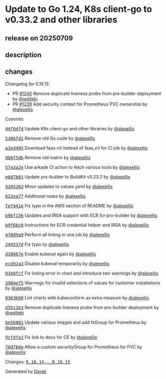 # Update to Go 1.24, K8s client-go to v0.33.2 and other libraries

## release on 20250709

## description

## changes

Changelog for 0.18.15:

* PR <a class="issue-link js-issue-link" data-error-text="Failed to load title" data-id="3209587332" data-permission-text="Title is private" data-url="https://github.com/openfaas/faas-netes/issues/1240" data-hovercard-type="pull_request" data-hovercard-url="/openfaas/faas-netes/pull/1240/hovercard" href="https://github.com/openfaas/faas-netes/pull/1240">#1240</a> Remove duplicate liveness probe from pro-builder deployment by <a class="user-mention notranslate" data-hovercard-type="user" data-hovercard-url="/users/welteki/hovercard" data-octo-click="hovercard-link-click" data-octo-dimensions="link_type:self" href="https://github.com/welteki">@welteki</a>
* PR <a class="issue-link js-issue-link" data-error-text="Failed to load title" data-id="3187934583" data-permission-text="Title is private" data-url="https://github.com/openfaas/faas-netes/issues/1239" data-hovercard-type="pull_request" data-hovercard-url="/openfaas/faas-netes/pull/1239/hovercard" href="https://github.com/openfaas/faas-netes/pull/1239">#1239</a> Add security context for Prometheus PVC ownership by <a class="user-mention notranslate" data-hovercard-type="user" data-hovercard-url="/users/alexellis/hovercard" data-octo-click="hovercard-link-click" data-octo-dimensions="link_type:self" href="https://github.com/alexellis">@alexellis</a>

Commits

<a class="commit-link" data-hovercard-type="commit" data-hovercard-url="https://github.com/openfaas/faas-netes/commit/44f6df4aa0f4affbcb43b30c96483b992b1f4be2/hovercard" href="https://github.com/openfaas/faas-netes/commit/44f6df4aa0f4affbcb43b30c96483b992b1f4be2"><tt>44f6df4</tt></a> Update K8s client-go and other libraries by <a class="user-mention notranslate" data-hovercard-type="user" data-hovercard-url="/users/alexellis/hovercard" data-octo-click="hovercard-link-click" data-octo-dimensions="link_type:self" href="https://github.com/alexellis">@alexellis</a>

<a class="commit-link" data-hovercard-type="commit" data-hovercard-url="https://github.com/openfaas/faas-netes/commit/5386fd212a4794a6295474388d2a49caa7e66359/hovercard" href="https://github.com/openfaas/faas-netes/commit/5386fd212a4794a6295474388d2a49caa7e66359"><tt>5386fd2</tt></a> Remove old Go code by <a class="user-mention notranslate" data-hovercard-type="user" data-hovercard-url="/users/alexellis/hovercard" data-octo-click="hovercard-link-click" data-octo-dimensions="link_type:self" href="https://github.com/alexellis">@alexellis</a>

<a class="commit-link" data-hovercard-type="commit" data-hovercard-url="https://github.com/openfaas/faas-netes/commit/a3ed495640f1641925816512375533478685202b/hovercard" href="https://github.com/openfaas/faas-netes/commit/a3ed495640f1641925816512375533478685202b"><tt>a3ed495</tt></a> Download faas-cli instead of faas_cli for CI job by <a class="user-mention notranslate" data-hovercard-type="user" data-hovercard-url="/users/alexellis/hovercard" data-octo-click="hovercard-link-click" data-octo-dimensions="link_type:self" href="https://github.com/alexellis">@alexellis</a>

<a class="commit-link" data-hovercard-type="commit" data-hovercard-url="https://github.com/openfaas/faas-netes/commit/9b0f5dbf0dca1261beb5373d236931dea952f2f3/hovercard" href="https://github.com/openfaas/faas-netes/commit/9b0f5dbf0dca1261beb5373d236931dea952f2f3"><tt>9b0f5db</tt></a> Remove old matrix by <a class="user-mention notranslate" data-hovercard-type="user" data-hovercard-url="/users/alexellis/hovercard" data-octo-click="hovercard-link-click" data-octo-dimensions="link_type:self" href="https://github.com/alexellis">@alexellis</a>

<a class="commit-link" data-hovercard-type="commit" data-hovercard-url="https://github.com/openfaas/faas-netes/commit/57a3a2ef7462e789f88fc06d538e0ca6ea467127/hovercard" href="https://github.com/openfaas/faas-netes/commit/57a3a2ef7462e789f88fc06d538e0ca6ea467127"><tt>57a3a2e</tt></a> Use arkade CI action to fetch various tools by <a class="user-mention notranslate" data-hovercard-type="user" data-hovercard-url="/users/alexellis/hovercard" data-octo-click="hovercard-link-click" data-octo-dimensions="link_type:self" href="https://github.com/alexellis">@alexellis</a>

<a class="commit-link" data-hovercard-type="commit" data-hovercard-url="https://github.com/openfaas/faas-netes/commit/e0d7b01c1d4d04244bf78ac8189b6454bfae81e3/hovercard" href="https://github.com/openfaas/faas-netes/commit/e0d7b01c1d4d04244bf78ac8189b6454bfae81e3"><tt>e0d7b01</tt></a> Update pro-builder to BuildKit v0.23.2 by <a class="user-mention notranslate" data-hovercard-type="user" data-hovercard-url="/users/alexellis/hovercard" data-octo-click="hovercard-link-click" data-octo-dimensions="link_type:self" href="https://github.com/alexellis">@alexellis</a>

<a class="commit-link" data-hovercard-type="commit" data-hovercard-url="https://github.com/openfaas/faas-netes/commit/9205263af01c57ac84ac4152284ce41f6ac3a534/hovercard" href="https://github.com/openfaas/faas-netes/commit/9205263af01c57ac84ac4152284ce41f6ac3a534"><tt>9205263</tt></a> Minor updates to values.yaml by <a class="user-mention notranslate" data-hovercard-type="user" data-hovercard-url="/users/alexellis/hovercard" data-octo-click="hovercard-link-click" data-octo-dimensions="link_type:self" href="https://github.com/alexellis">@alexellis</a>

<a class="commit-link" data-hovercard-type="commit" data-hovercard-url="https://github.com/openfaas/faas-netes/commit/622ea77b7d1c571afed7702af1a1bbfb9e84b482/hovercard" href="https://github.com/openfaas/faas-netes/commit/622ea77b7d1c571afed7702af1a1bbfb9e84b482"><tt>622ea77</tt></a> Additional notes by <a class="user-mention notranslate" data-hovercard-type="user" data-hovercard-url="/users/alexellis/hovercard" data-octo-click="hovercard-link-click" data-octo-dimensions="link_type:self" href="https://github.com/alexellis">@alexellis</a>

<a class="commit-link" data-hovercard-type="commit" data-hovercard-url="https://github.com/openfaas/faas-netes/commit/fef441eda05496fc6b6b144dac440b9f358c901d/hovercard" href="https://github.com/openfaas/faas-netes/commit/fef441eda05496fc6b6b144dac440b9f358c901d"><tt>fef441e</tt></a> Fix typo in the AWS section of README by <a class="user-mention notranslate" data-hovercard-type="user" data-hovercard-url="/users/alexellis/hovercard" data-octo-click="hovercard-link-click" data-octo-dimensions="link_type:self" href="https://github.com/alexellis">@alexellis</a>

<a class="commit-link" data-hovercard-type="commit" data-hovercard-url="https://github.com/openfaas/faas-netes/commit/b9bf1560aa996e2c3615570d9ff881bf8936d8c5/hovercard" href="https://github.com/openfaas/faas-netes/commit/b9bf1560aa996e2c3615570d9ff881bf8936d8c5"><tt>b9bf156</tt></a> Updates and IRSA support with ECR for pro-builder by <a class="user-mention notranslate" data-hovercard-type="user" data-hovercard-url="/users/alexellis/hovercard" data-octo-click="hovercard-link-click" data-octo-dimensions="link_type:self" href="https://github.com/alexellis">@alexellis</a>

<a class="commit-link" data-hovercard-type="commit" data-hovercard-url="https://github.com/openfaas/faas-netes/commit/b9f6bc0918056934bc6eb39780478da2eb33cc16/hovercard" href="https://github.com/openfaas/faas-netes/commit/b9f6bc0918056934bc6eb39780478da2eb33cc16"><tt>b9f6bc0</tt></a> Instructions for ECR credential helper and IRSA by <a class="user-mention notranslate" data-hovercard-type="user" data-hovercard-url="/users/alexellis/hovercard" data-octo-click="hovercard-link-click" data-octo-dimensions="link_type:self" href="https://github.com/alexellis">@alexellis</a>

<a class="commit-link" data-hovercard-type="commit" data-hovercard-url="https://github.com/openfaas/faas-netes/commit/4f8d9a9d9f9b18f6a96781fe0179f947b3636b8f/hovercard" href="https://github.com/openfaas/faas-netes/commit/4f8d9a9d9f9b18f6a96781fe0179f947b3636b8f"><tt>4f8d9a9</tt></a> Perform all linting in one job by <a class="user-mention notranslate" data-hovercard-type="user" data-hovercard-url="/users/alexellis/hovercard" data-octo-click="hovercard-link-click" data-octo-dimensions="link_type:self" href="https://github.com/alexellis">@alexellis</a>

<a class="commit-link" data-hovercard-type="commit" data-hovercard-url="https://github.com/openfaas/faas-netes/commit/244537d130293b1abd33d2412ee209c8f9496e88/hovercard" href="https://github.com/openfaas/faas-netes/commit/244537d130293b1abd33d2412ee209c8f9496e88"><tt>244537d</tt></a> Fix typo by <a class="user-mention notranslate" data-hovercard-type="user" data-hovercard-url="/users/alexellis/hovercard" data-octo-click="hovercard-link-click" data-octo-dimensions="link_type:self" href="https://github.com/alexellis">@alexellis</a>

<a class="commit-link" data-hovercard-type="commit" data-hovercard-url="https://github.com/openfaas/faas-netes/commit/d10067e225c21ed0c18bbab21f7a894f32c47b9e/hovercard" href="https://github.com/openfaas/faas-netes/commit/d10067e225c21ed0c18bbab21f7a894f32c47b9e"><tt>d10067e</tt></a> Enable kubeval again by <a class="user-mention notranslate" data-hovercard-type="user" data-hovercard-url="/users/alexellis/hovercard" data-octo-click="hovercard-link-click" data-octo-dimensions="link_type:self" href="https://github.com/alexellis">@alexellis</a>

<a class="commit-link" data-hovercard-type="commit" data-hovercard-url="https://github.com/openfaas/faas-netes/commit/ecd92a323ee33deb0a403f80b2835c54ec51946b/hovercard" href="https://github.com/openfaas/faas-netes/commit/ecd92a323ee33deb0a403f80b2835c54ec51946b"><tt>ecd92a3</tt></a> Disable kubeval temporarily by <a class="user-mention notranslate" data-hovercard-type="user" data-hovercard-url="/users/alexellis/hovercard" data-octo-click="hovercard-link-click" data-octo-dimensions="link_type:self" href="https://github.com/alexellis">@alexellis</a>

<a class="commit-link" data-hovercard-type="commit" data-hovercard-url="https://github.com/openfaas/faas-netes/commit/01b0fcf307c58735152323765e353eb93dc8fc38/hovercard" href="https://github.com/openfaas/faas-netes/commit/01b0fcf307c58735152323765e353eb93dc8fc38"><tt>01b0fcf</tt></a> Fix linting error in chart and introduce two warnings by <a class="user-mention notranslate" data-hovercard-type="user" data-hovercard-url="/users/alexellis/hovercard" data-octo-click="hovercard-link-click" data-octo-dimensions="link_type:self" href="https://github.com/alexellis">@alexellis</a>

<a class="commit-link" data-hovercard-type="commit" data-hovercard-url="https://github.com/openfaas/faas-netes/commit/3904ef5810d122bed3ab14a002d4c451d23915ee/hovercard" href="https://github.com/openfaas/faas-netes/commit/3904ef5810d122bed3ab14a002d4c451d23915ee"><tt>3904ef5</tt></a> Warnings for invalid selections of values for customer installations by <a class="user-mention notranslate" data-hovercard-type="user" data-hovercard-url="/users/alexellis/hovercard" data-octo-click="hovercard-link-click" data-octo-dimensions="link_type:self" href="https://github.com/alexellis">@alexellis</a>

<a class="commit-link" data-hovercard-type="commit" data-hovercard-url="https://github.com/openfaas/faas-netes/commit/0363b68d01e12784b35447f547d0c4a60ccf5696/hovercard" href="https://github.com/openfaas/faas-netes/commit/0363b68d01e12784b35447f547d0c4a60ccf5696"><tt>0363b68</tt></a> Lint charts with kubeconform as extra measure by <a class="user-mention notranslate" data-hovercard-type="user" data-hovercard-url="/users/alexellis/hovercard" data-octo-click="hovercard-link-click" data-octo-dimensions="link_type:self" href="https://github.com/alexellis">@alexellis</a>

<a class="commit-link" data-hovercard-type="commit" data-hovercard-url="https://github.com/openfaas/faas-netes/commit/d5511b368c05a7e46d91b4df1e2a0bc1c44ff11f/hovercard" href="https://github.com/openfaas/faas-netes/commit/d5511b368c05a7e46d91b4df1e2a0bc1c44ff11f"><tt>d5511b3</tt></a> Remove duplicate liveness probe from pro-builder deployment by <a class="user-mention notranslate" data-hovercard-type="user" data-hovercard-url="/users/welteki/hovercard" data-octo-click="hovercard-link-click" data-octo-dimensions="link_type:self" href="https://github.com/welteki">@welteki</a>

<a class="commit-link" data-hovercard-type="commit" data-hovercard-url="https://github.com/openfaas/faas-netes/commit/be56881a44f1d75f8509e884a711891005d77464/hovercard" href="https://github.com/openfaas/faas-netes/commit/be56881a44f1d75f8509e884a711891005d77464"><tt>be56881</tt></a> Update various images and add fsGroup for Prometheus by <a class="user-mention notranslate" data-hovercard-type="user" data-hovercard-url="/users/alexellis/hovercard" data-octo-click="hovercard-link-click" data-octo-dimensions="link_type:self" href="https://github.com/alexellis">@alexellis</a>

<a class="commit-link" data-hovercard-type="commit" data-hovercard-url="https://github.com/openfaas/faas-netes/commit/9cfdfe25e8f807c78fe6c490d68002251c3db8fb/hovercard" href="https://github.com/openfaas/faas-netes/commit/9cfdfe25e8f807c78fe6c490d68002251c3db8fb"><tt>9cfdfe2</tt></a> Fix link to docs for CE by <a class="user-mention notranslate" data-hovercard-type="user" data-hovercard-url="/users/alexellis/hovercard" data-octo-click="hovercard-link-click" data-octo-dimensions="link_type:self" href="https://github.com/alexellis">@alexellis</a>

<a class="commit-link" data-hovercard-type="commit" data-hovercard-url="https://github.com/openfaas/faas-netes/commit/76d7b8a3e874606dd08cd6212c1a6dc5f24aab02/hovercard" href="https://github.com/openfaas/faas-netes/commit/76d7b8a3e874606dd08cd6212c1a6dc5f24aab02"><tt>76d7b8a</tt></a> Allow a custom securityGroup for Prometheus for PVC by <a class="user-mention notranslate" data-hovercard-type="user" data-hovercard-url="/users/alexellis/hovercard" data-octo-click="hovercard-link-click" data-octo-dimensions="link_type:self" href="https://github.com/alexellis">@alexellis</a>

Changes: <a class="commit-link" href="https://github.com/openfaas/faas-netes/compare/0.18.14...0.18.15"><tt>0.18.14...0.18.15</tt></a>

Generated by <a href="https://github.com/alexellis/derek/">Derek</a>

